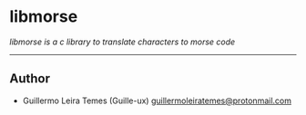# libmorse
*libmorse is a c library to translate characters to morse code*

---

## Author 

- Guillermo Leira Temes (Guille-ux) <guillermoleiratemes@protonmail.com> 
